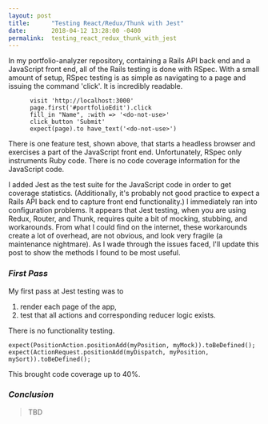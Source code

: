 ```yaml
---
layout: post
title:      "Testing React/Redux/Thunk with Jest"
date:       2018-04-12 13:28:00 -0400
permalink:  testing_react_redux_thunk_with_jest
---
```


In my portfolio-analyzer repository, containing a Rails API back end and a JavaScript front end, all of the Rails testing is done with RSpec.
With a small amount of setup, RSpec testing is as simple as navigating to a page and issuing the command 'click'.
It is incredibly readable.
```
      visit 'http://localhost:3000'
      page.first('#portfolioEdit').click
      fill_in "Name", :with => '<do-not-use>'
      click_button 'Submit'
      expect(page).to have_text('<do-not-use>')
```
There is one feature test, shown above, that starts a headless browser and exercises a part of the JavaScript front end.
Unfortunately, RSpec only instruments Ruby code.
There is no code coverage information for the JavaScript code.

I added Jest as the test suite for the JavaScript code in order to get coverage statistics.
(Additionally, it's probably not good practice to expect a Rails API back end to capture front end functionality.)
I immediately ran into configuration problems.
It appears that Jest testing, when you are using Redux, Router, and Thunk, requires quite a bit of mocking, stubbing, and workarounds.
From what I could find on the internet, these workarounds create a lot of overhead, are not obvious, and look very fragile (a maintenance nightmare).
As I wade through the issues faced, I'll update this post to show the methods I found to be most useful.

### *First Pass*
My first pass at Jest testing was to
1. render each page of the app,
2. test that all actions and corresponding reducer logic exists.

There is no functionality testing.

```
expect(PositionAction.positionAdd(myPosition, myMock)).toBeDefined();
expect(ActionRequest.positionAdd(myDispatch, myPosition, mySort)).toBeDefined();
```
This brought code coverage up to 40%.

### ***Conclusion***
>TBD
